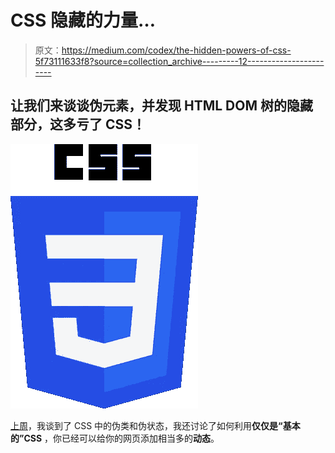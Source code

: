 # CSS 隐藏的力量…

> 原文：<https://medium.com/codex/the-hidden-powers-of-css-5f73111633f8?source=collection_archive---------12----------------------->

## 让我们来谈谈伪元素，并发现 HTML DOM 树的隐藏部分，这多亏了 CSS！

![](img/f15bc743e84a21c2a7f6c2b05d34d433.png)

[上周](/codex/css-states-pseudo-classes-522fe7b6c454)，我谈到了 CSS 中的伪类和伪状态，我还讨论了如何利用**仅仅是“基本的”CSS** ，你已经可以给你的网页添加相当多的**动态**。